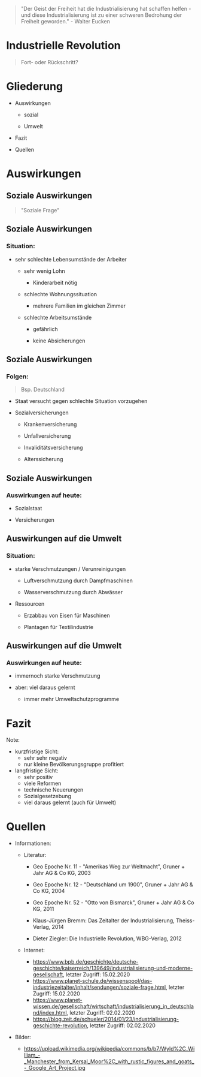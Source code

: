 > "Der Geist der Freiheit hat die Industrialisierung hat schaffen helfen - und diese Industrialisierung ist zu einer schweren Bedrohung der Freiheit geworden." - Walter Eucken




# Industrielle Revolution

> Fort- oder Rückschritt?



# Gliederung


+ Auswirkungen

  + sozial
  
  + Umwelt
  
+ Fazit

+ Quellen



# Auswirkungen


## Soziale Auswirkungen

> "Soziale Frage"


## Soziale Auswirkungen

### Situation:

+ sehr schlechte Lebensumstände der Arbeiter

  + sehr wenig Lohn <!-- .element: class="fragment" -->
    
    <span class="fragment appear">
    
    + Kinderarbeit nötig
    
    </span>
    
  + schlechte Wohnungssituation <!-- .element: class="fragment" -->
  
    <span class="fragment appear">
    
    + mehrere Familien im gleichen Zimmer
    
    </span>
    
  + schlechte Arbeitsumstände <!-- .element: class="fragment" -->
  
    <span class="fragment appear">
  
    + gefährlich
    
    + keine Absicherungen
    
    </span>


## Soziale Auswirkungen

### Folgen:

> Bsp. Deutschland

+ Staat versucht gegen schlechte Situation vorzugehen

+ Sozialversicherungen

  <span class="fragment appear">

  + Krankenversicherung
  
  + Unfallversicherung
  
  + Invaliditätsversicherung
  
  + Alterssicherung
  
  </span>


## Soziale Auswirkungen

### Auswirkungen auf heute:

+ Sozialstaat

+ Versicherungen


  


## Auswirkungen auf die Umwelt

### Situation:

+ starke Verschmutzungen / Verunreinigungen

  <span class="fragment appear">
  
  + Luftverschmutzung durch Dampfmaschinen
  
  + Wasserverschmutzung durch Abwässer

  </span>

+ Ressourcen

  <span class="fragment appear">
  
  + Erzabbau von Eisen für Maschinen
  
  + Plantagen für Textilindustrie

  </span>  


## Auswirkungen auf die Umwelt

### Auswirkungen auf heute:

+ immernoch starke Verschmutzung

+ aber: viel daraus gelernt

  + immer mehr Umweltschutzprogramme



# Fazit
Note:
+ kurzfristige Sicht:
  + sehr sehr negativ
  + nur kleine Bevölkerungsgruppe profitiert
+ langfristige Sicht:
  + sehr positiv
  + viele Reformen
  + technische Neuerungen
  + Sozialgesetzebung
  + viel daraus gelernt (auch für Umwelt)



# Quellen

+ Informationen:

  + Literatur:
  
    + Geo Epoche Nr. 11 - "Amerikas Weg zur Weltmacht", Gruner + Jahr AG & Co KG, 2003
    
    + Geo Epoche Nr. 12 - "Deutschland um 1900", Gruner + Jahr AG & Co KG, 2004
    
    + Geo Epoche Nr. 52 - "Otto von Bismarck", Gruner + Jahr AG & Co KG, 2011
    
    +	Klaus-Jürgen Bremm: Das Zeitalter der Industrialisierung, Theiss-Verlag, 2014
    
    +	Dieter Ziegler: Die Industrielle Revolution, WBG-Verlag, 2012
    
  + Internet:
  
    +	https://www.bpb.de/geschichte/deutsche-geschichte/kaiserreich/139649/industrialisierung-und-moderne-gesellschaft, letzter Zugriff: 15.02.2020
    + https://www.planet-schule.de/wissenspool/das-industriezeitalter/inhalt/sendungen/soziale-frage.html, letzter Zugriff: 15.02.2020
    +	https://www.planet-wissen.de/gesellschaft/wirtschaft/industrialisierung_in_deutschland/index.html, letzter Zugriff: 02.02.2020
    +	https://blog.zeit.de/schueler/2014/01/23/industrialisierung-geschichte-revolution, letzter Zugriff: 02.02.2020

+ Bilder:

  + https://upload.wikimedia.org/wikipedia/commons/b/b7/Wyld%2C_William_-_Manchester_from_Kersal_Moor%2C_with_rustic_figures_and_goats_-_Google_Art_Project.jpg
